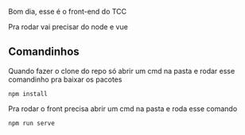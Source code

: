 Bom dia, esse é o front-end do TCC

Pra rodar vai precisar do node e vue

## Comandinhos

Quando fazer o clone do repo só abrir um cmd na pasta e rodar esse comandinho pra baixar os pacotes
```
npm install
```

Pra rodar o front precisa abrir um cmd na pasta e roda esse comando
```
npm run serve
```
